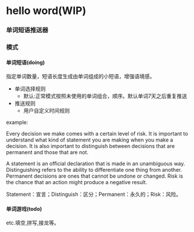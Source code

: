 # hello word(WIP)

### 单词短语推送器

### 模式

#### 单词短语(doing)

指定单词数量，短语长度生成由单词组成的小短语，增强语境感。

- 单词选择规则
    - 默认:正常模式按照未使用的单词组合，顺序。默认单词7天之后重复推送
- 推送规则
    - 用户自定义时间规则

example:

Every decision we make comes with a certain level of risk. It is important to understand what kind of statement you are
making when you make a decision. It is also important to distinguish between decisions that are permanent and those that
are not.

A statement is an official declaration that is made in an unambiguous way. Distinguishing refers to the ability to
differentiate one thing from another. Permanent decisions are ones that cannot be undone or changed. Risk is the chance
that an action might produce a negative result.

Statement：宣言；Distinguish：区分；Permanent：永久的；Risk：风险。

#### 单词游戏(todo)

etc.填空,拼写,接龙等。
